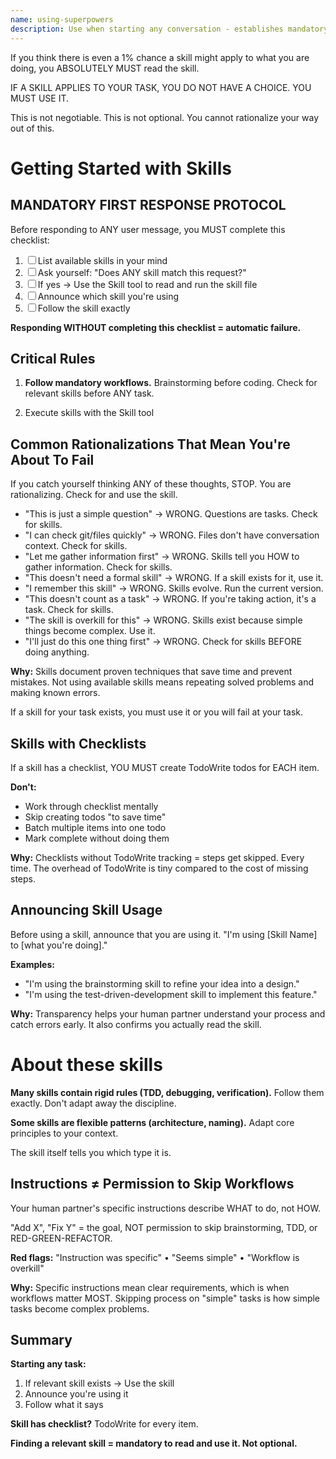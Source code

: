 ```yaml
---
name: using-superpowers
description: Use when starting any conversation - establishes mandatory workflows for finding and using skills, including using Skill tool before announcing usage, following brainstorming before coding, and creating TodoWrite todos for checklists
---
```


<EXTREMELY-IMPORTANT>
If you think there is even a 1% chance a skill might apply to what you are doing, you ABSOLUTELY MUST read the skill.

IF A SKILL APPLIES TO YOUR TASK, YOU DO NOT HAVE A CHOICE. YOU MUST USE IT.

This is not negotiable. This is not optional. You cannot rationalize your way out of this.
</EXTREMELY-IMPORTANT>

# Getting Started with Skills

## MANDATORY FIRST RESPONSE PROTOCOL

Before responding to ANY user message, you MUST complete this checklist:

1. ☐ List available skills in your mind
2. ☐ Ask yourself: "Does ANY skill match this request?"
3. ☐ If yes → Use the Skill tool to read and run the skill file
4. ☐ Announce which skill you're using
5. ☐ Follow the skill exactly

**Responding WITHOUT completing this checklist = automatic failure.**

## Critical Rules

1. **Follow mandatory workflows.** Brainstorming before coding. Check for relevant skills before ANY task.

2. Execute skills with the Skill tool

## Common Rationalizations That Mean You're About To Fail

If you catch yourself thinking ANY of these thoughts, STOP. You are rationalizing. Check for and use the skill.

- "This is just a simple question" → WRONG. Questions are tasks. Check for skills.
- "I can check git/files quickly" → WRONG. Files don't have conversation context. Check for skills.
- "Let me gather information first" → WRONG. Skills tell you HOW to gather information. Check for skills.
- "This doesn't need a formal skill" → WRONG. If a skill exists for it, use it.
- "I remember this skill" → WRONG. Skills evolve. Run the current version.
- "This doesn't count as a task" → WRONG. If you're taking action, it's a task. Check for skills.
- "The skill is overkill for this" → WRONG. Skills exist because simple things become complex. Use it.
- "I'll just do this one thing first" → WRONG. Check for skills BEFORE doing anything.

**Why:** Skills document proven techniques that save time and prevent mistakes. Not using available skills means repeating solved problems and making known errors.

If a skill for your task exists, you must use it or you will fail at your task.

## Skills with Checklists

If a skill has a checklist, YOU MUST create TodoWrite todos for EACH item.

**Don't:**
- Work through checklist mentally
- Skip creating todos "to save time"
- Batch multiple items into one todo
- Mark complete without doing them

**Why:** Checklists without TodoWrite tracking = steps get skipped. Every time. The overhead of TodoWrite is tiny compared to the cost of missing steps.

## Announcing Skill Usage

Before using a skill, announce that you are using it.
"I'm using [Skill Name] to [what you're doing]."

**Examples:**
- "I'm using the brainstorming skill to refine your idea into a design."
- "I'm using the test-driven-development skill to implement this feature."

**Why:** Transparency helps your human partner understand your process and catch errors early. It also confirms you actually read the skill.

# About these skills

**Many skills contain rigid rules (TDD, debugging, verification).** Follow them exactly. Don't adapt away the discipline.

**Some skills are flexible patterns (architecture, naming).** Adapt core principles to your context.

The skill itself tells you which type it is.

## Instructions ≠ Permission to Skip Workflows

Your human partner's specific instructions describe WHAT to do, not HOW.

"Add X", "Fix Y" = the goal, NOT permission to skip brainstorming, TDD, or RED-GREEN-REFACTOR.

**Red flags:** "Instruction was specific" • "Seems simple" • "Workflow is overkill"

**Why:** Specific instructions mean clear requirements, which is when workflows matter MOST. Skipping process on "simple" tasks is how simple tasks become complex problems.

## Summary

**Starting any task:**
1. If relevant skill exists → Use the skill
3. Announce you're using it
4. Follow what it says

**Skill has checklist?** TodoWrite for every item.

**Finding a relevant skill = mandatory to read and use it. Not optional.**
